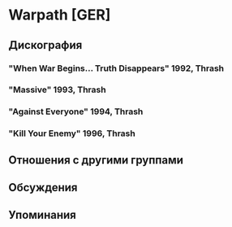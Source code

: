# Warpath [GER]



## Дискография

### "When War Begins... Truth Disappears" 1992, Thrash



### "Massive" 1993, Thrash



### "Against Everyone" 1994, Thrash



### "Kill Your Enemy" 1996, Thrash




## Отношения с другими группами


## Обсуждения


## Упоминания

